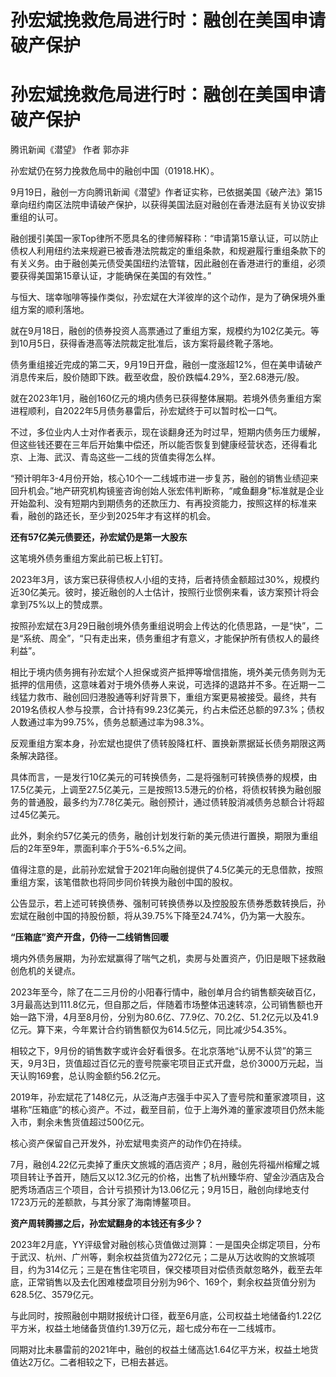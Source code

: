 # 孙宏斌挽救危局进行时：融创在美国申请破产保护

# 孙宏斌挽救危局进行时：融创在美国申请破产保护

腾讯新闻《潜望》 作者 郭亦非

孙宏斌仍在努力挽救危局中的融创中国（01918.HK）。

9月19日，融创一方向腾讯新闻《潜望》作者证实称，已依据美国《破产法》第15章向纽约南区法院申请破产保护，以获得美国法庭对融创在香港法庭有关协议安排重组的认可。

融创援引美国一家Top律所不愿具名的律师解释称：“申请第15章认证，可以防止债权人利用纽约法来规避已被香港法院裁定的重组条款，和规避履行重组条款下的有关义务。由于融创美元债受美国纽约法管辖，因此融创在香港进行的重组，必须要获得美国第15章认证，才能确保在美国的有效性。”

与恒大、瑞幸咖啡等操作类似，孙宏斌在大洋彼岸的这个动作，是为了确保境外重组方案的顺利落地。

就在9月18日，融创的债券投资人高票通过了重组方案，规模约为102亿美元。等到10月5日，获得香港高等法院裁定批准后，该方案将最终靴子落地。

债务重组接近完成的第二天，9月19日开盘，融创一度涨超12%，但在美申请破产消息传来后，股价随即下跌。截至收盘，股价跌幅4.29%，至2.68港元/股。

就在2023年1月，融创160亿元的境内债务已获得整体展期。若境外债务重组方案进程顺利，自2022年5月债务暴雷后，孙宏斌终于可以暂时松一口气。

不过，多位业内人士对作者表示，现在谈翻身还为时过早，短期内债务压力缓解，但这些钱还要在三年后开始集中偿还，所以能否恢复到健康经营状态，还得看北京、上海、武汉、青岛这些一二线的货值卖得怎么样。

“预计明年3-4月份开始，核心10个一二线城市进一步复苏，融创的销售业绩迎来回升机会。”地产研究机构镜鉴咨询创始人张宏伟判断称，“咸鱼翻身”标准就是企业开始盈利、没有短期内到期债务的还款压力、有再投资能力，按照这样的标准来看，融创的路还长，至少到2025年才有这样的机会。

**还有57亿美元债要还，孙宏斌仍是第一大股东**

这笔境外债务重组方案此前已板上钉钉。

2023年3月，该方案已获得债权人小组的支持，后者持债金额超过30%，规模约近30亿美元。彼时，接近融创的人士估计，按照行业惯例来看，该方案预计将会拿到75%以上的赞成票。

按照孙宏斌在3月29日融创境外债务重组说明会上传达的化债思路，一是“快”，二是“系统、周全”，“只有走出来，债务重组才有意义，才能保护所有债权人的最终利益”。

相比于境内债务拥有孙宏斌个人担保或资产抵押等增信措施，境外美元债务则为无抵押的信用债，这意味着对于境外债券人来说，可选择的退路并不多。在近期一二线猛力救市、融创回归港股通等利好背景下，重组方案更易被接受。最终，共有2019名债权人参与投票，合计持有99.23亿美元，约占未偿还总额的97.3%；债权人数通过率为99.75%，债务总额通过率为98.3%。

反观重组方案本身，孙宏斌也提供了债转股降杠杆、置换新票据延长债务期限这两条解决路径。

具体而言，一是发行10亿美元的可转换债务，二是将强制可转换债券的规模，由17.5亿美元，上调至27.5亿美元，三是按照13.5港元的价格，将债权转换为融创服务的普通股，最多约为7.78亿美元。融创预计，通过债转股消减债务总额合计将超过45亿美元。

此外，剩余约57亿美元的债务，融创计划发行新的美元债进行置换，期限为重组后的2年至9年，票面利率介于5%-6.5%之间。

值得注意的是，此前孙宏斌曾于2021年向融创提供了4.5亿美元的无息借款，按照重组方案，该笔借款也将同步同价转换为融创中国的股权。

公告显示，若上述可转换债券、强制可转换债券以及控股股东债券悉数转换后，孙宏斌在融创中国的持股份额，将从39.75%下降至24.74%，仍为第一大股东。

**“压箱底”资产开盘，仍待一二线销售回暖**

境内外债务展期，为孙宏斌赢得了喘气之机，卖房与处置资产，仍旧是眼下拯救融创危机的关键点。

2023年至今，除了在二三月份的小阳春行情中，融创单月合约销售额突破百亿，3月最高达到111.8亿元，但自那之后，伴随着市场整体迅速转凉，公司销售额也开始一路下滑，4月至8月份，分别为80.6亿、77.9亿、70.2亿、51.2亿元以及41.9亿元。算下来，今年累计合约销售额仅为614.5亿元，同比减少54.35%。

相较之下，9月份的销售数字或许会好看很多。在北京落地“认房不认贷”的第三天，9月3日，货值超过百亿元的壹号院豪宅项目正式开盘，总价3000万元起，当天认购169套，总认购金额约56.2亿元。

2019年，孙宏斌花了148亿元，从泛海卢志强手中买入了壹号院和董家渡项目，这堪称“压箱底”的核心资产。不过，截至目前，位于上海外滩的董家渡项目仍然未能入市，剩余未售货值超过500亿元。

核心资产保留自己开发外，孙宏斌甩卖资产的动作仍在持续。

7月，融创4.22亿元卖掉了重庆文旅城的酒店资产；8月，融创先将福州榕耀之城项目转让予首开，随后又以12.3亿元的价格，出售了杭州臻华府、望金沙酒店及合肥秀场酒店三个项目，合计亏损预计为13.06亿元；9月15日，融创向绿地支付1723万元的差额款，与其分家了海南博鳌项目。

**资产周转腾挪之后，孙宏斌翻身的本钱还有多少？**

2023年2月底，YY评级曾对融创核心货值做过测算：一是国央企绑定项目，分布于武汉、杭州、广州等，剩余权益货值为272亿元；二是从万达收购的文旅城项目，约为314亿元；三是在售住宅项目，保交楼项目对偿债贡献忽略外，截至去年底，正常销售以及去化困难楼盘项目分别为96个、169个，剩余权益货值分别为628.5亿、3579亿元。

与此同时，按照融创中期财报统计口径，截至6月底，公司权益土地储备约1.22亿平方米，权益土地储备货值约1.39万亿元，超七成分布在一二线城市。

同期对比未暴雷前的2021年中，融创的权益土储高达1.64亿平方米，权益土地货值达2万亿。二者相较之下，已相去甚远。

